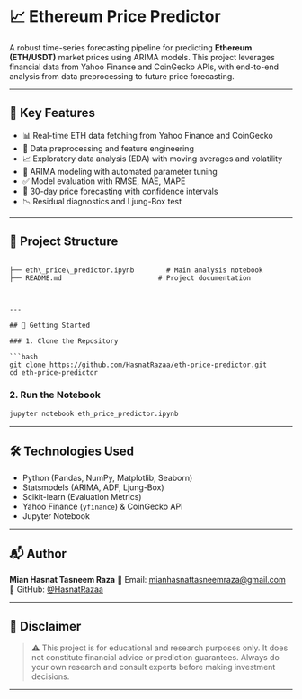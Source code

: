 
# 📈 Ethereum Price Predictor

A robust time-series forecasting pipeline for predicting **Ethereum (ETH/USDT)** market prices using ARIMA models. This project leverages financial data from Yahoo Finance and CoinGecko APIs, with end-to-end analysis from data preprocessing to future price forecasting.

---

## 🧠 Key Features

- 📊 Real-time ETH data fetching from Yahoo Finance and CoinGecko
- 🧼 Data preprocessing and feature engineering
- 📈 Exploratory data analysis (EDA) with moving averages and volatility
- 🧠 ARIMA modeling with automated parameter tuning
- ✅ Model evaluation with RMSE, MAE, MAPE
- 🔮 30-day price forecasting with confidence intervals
- 📉 Residual diagnostics and Ljung-Box test

---

## 🔧 Project Structure

```

├── eth\_price\_predictor.ipynb        # Main analysis notebook
├── README.md                        # Project documentation



---

## 🚀 Getting Started

### 1. Clone the Repository

```bash
git clone https://github.com/HasnatRazaa/eth-price-predictor.git
cd eth-price-predictor
````


### 2. Run the Notebook

```bash
jupyter notebook eth_price_predictor.ipynb
```

---

## 🛠 Technologies Used

* Python (Pandas, NumPy, Matplotlib, Seaborn)
* Statsmodels (ARIMA, ADF, Ljung-Box)
* Scikit-learn (Evaluation Metrics)
* Yahoo Finance (`yfinance`) & CoinGecko API
* Jupyter Notebook

---

## 📬 Author

**Mian Hasnat Tasneem Raza**
📧 Email: [mianhasnattasneemraza@gmail.com](mailto:mianhasnattasneemraza@gmail.com)
🔗 GitHub: [@HasnatRazaa](https://github.com/HasnatRazaa)

---

## 📛 Disclaimer

> ⚠️ This project is for educational and research purposes only.
> It does not constitute financial advice or prediction guarantees.
> Always do your own research and consult experts before making investment decisions.

---

